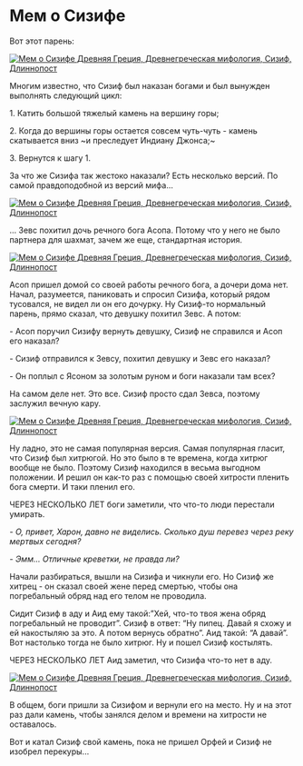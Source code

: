 # Мем о Сизифе⁠⁠

Вот этот парень:

[![Мем о Сизифе Древняя Греция, Древнегреческая мифология, Сизиф, Длиннопост](https://cs9.pikabu.ru/post_img/2016/10/30/6/1477818758170742176.jpg)](https://cs9.pikabu.ru/post_img/2016/10/30/6/1477818758170742176.jpg)

Многим известно, что Сизиф был наказан богами и был вынужден выполнять следующий цикл:

1\. Катить большой тяжелый камень на вершину горы;

2\. Когда до вершины горы остается совсем чуть-чуть - камень скатывается вниз ~и преследует Индиану Джонса;~

3\. Вернутся к шагу 1.

За что же Сизифа так жестоко наказали? Есть несколько версий. По самой правдоподобной из версий мифа...

[![Мем о Сизифе Древняя Греция, Древнегреческая мифология, Сизиф, Длиннопост](https://cs8.pikabu.ru/post_img/2016/10/30/6/1477818811172228521.png)](https://cs8.pikabu.ru/post_img/big/2016/10/30/6/1477818811172228521.png)

… Зевс похитил дочь речного бога Асопа. Потому что у него не было партнера для шахмат, зачем же еще, стандартная история.

[![Мем о Сизифе Древняя Греция, Древнегреческая мифология, Сизиф, Длиннопост](https://cs8.pikabu.ru/post_img/big/2016/10/30/6/14778188381100343512.jpg)](https://cs8.pikabu.ru/post_img/big/2016/10/30/6/14778188381100343512.jpg)

Асоп пришел домой со своей работы речного бога, а дочери дома нет. Начал, разумеется, паниковать и спросил Сизифа, который рядом тусовался, не видел ли он его дочурку. Ну Сизиф-то нормальный парень, прямо сказал, что девушку похитил Зевс. А потом:

\- Асоп поручил Сизифу вернуть девушку, Сизиф не справился и Асоп его наказал?

\- Сизиф отправился к Зевсу, похитил девушку и Зевс его наказал?

\- Он поплыл с Ясоном за золотым руном и боги наказали там всех?  

На самом деле нет. Это все. Сизиф просто сдал Зевса, поэтому заслужил вечную кару.

[![Мем о Сизифе Древняя Греция, Древнегреческая мифология, Сизиф, Длиннопост](https://cs9.pikabu.ru/post_img/2016/10/30/6/1477818884163682769.png)](https://cs9.pikabu.ru/post_img/2016/10/30/6/1477818884163682769.png)

Ну ладно, это не самая популярная версия. Самая популярная гласит, что Сизиф был хитрюгой. Но это было в те времена, когда хитрюг вообще не было. Поэтому Сизиф находился в весьма выгодном положении. И решил он как-то раз с помощью своей хитрости пленить бога смерти. И таки пленил его.

ЧЕРЕЗ НЕСКОЛЬКО ЛЕТ боги заметили, что что-то люди перестали умирать.

_\- О, привет, Харон, давно не виделись. Сколько душ перевез через реку мертвых сегодня?_

_\- Эмм… Отличные креветки, не правда ли?_

Начали разбираться, вышли на Сизифа и чикнули его. Но Сизиф же хитрец - он сказал своей жене перед смертью, чтобы она погребальный обряд над его телом не проводила.

Сидит Сизиф в аду и Аид ему такой:”Хей, что-то твоя жена обряд погребальный не проводит”. Сизиф в ответ: “Ну пипец. Давай я схожу и ей накостыляю за это. А потом вернусь обратно”. Аид такой: “А давай”. Вот настолько тогда не было хитрюг. Ну и пошел Сизиф костылять.

ЧЕРЕЗ НЕСКОЛЬКО ЛЕТ Аид заметил, что Сизифа что-то нет в аду.

[![Мем о Сизифе Древняя Греция, Древнегреческая мифология, Сизиф, Длиннопост](https://cs9.pikabu.ru/post_img/big/2016/10/30/6/1477818963140351132.jpg)](https://cs9.pikabu.ru/post_img/big/2016/10/30/6/1477818963140351132.jpg)

В общем, боги пришли за Сизифом и вернули его на место. Ну и на этот раз дали камень, чтобы занялся делом и времени на хитрости не оставалось.

Вот и катал Сизиф свой камень, пока не пришел Орфей и Сизиф не изобрел перекуры...

[](https://cs9.pikabu.ru/post_img/big/2016/10/30/6/1477818991151491050.jpg)
